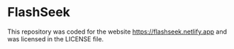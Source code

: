 # FlashSeek
This repository was coded for the website https://flashseek.netlify.app and was licensed in the LICENSE file. 
